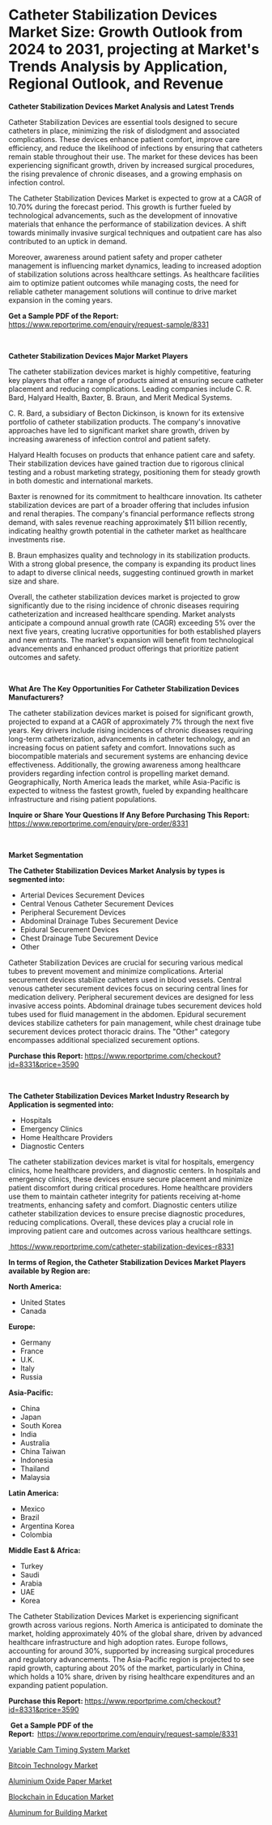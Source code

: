 <p><h1>Catheter Stabilization Devices Market Size: Growth Outlook from 2024 to 2031, projecting at Market's Trends Analysis by Application, Regional Outlook, and Revenue</h1></p><p><strong>Catheter Stabilization Devices Market Analysis and Latest Trends</strong></p>
<p><p>Catheter Stabilization Devices are essential tools designed to secure catheters in place, minimizing the risk of dislodgment and associated complications. These devices enhance patient comfort, improve care efficiency, and reduce the likelihood of infections by ensuring that catheters remain stable throughout their use. The market for these devices has been experiencing significant growth, driven by increased surgical procedures, the rising prevalence of chronic diseases, and a growing emphasis on infection control.</p><p>The Catheter Stabilization Devices Market is expected to grow at a CAGR of 10.70% during the forecast period. This growth is further fueled by technological advancements, such as the development of innovative materials that enhance the performance of stabilization devices. A shift towards minimally invasive surgical techniques and outpatient care has also contributed to an uptick in demand.</p><p>Moreover, awareness around patient safety and proper catheter management is influencing market dynamics, leading to increased adoption of stabilization solutions across healthcare settings. As healthcare facilities aim to optimize patient outcomes while managing costs, the need for reliable catheter management solutions will continue to drive market expansion in the coming years.</p></p>
<p><strong>Get a Sample PDF of the Report:&nbsp;</strong> <a href="https://www.reportprime.com/enquiry/request-sample/8331">https://www.reportprime.com/enquiry/request-sample/8331</a></p>
<p>&nbsp;</p>
<p><strong>Catheter Stabilization Devices Major Market Players</strong></p>
<p><p>The catheter stabilization devices market is highly competitive, featuring key players that offer a range of products aimed at ensuring secure catheter placement and reducing complications. Leading companies include C. R. Bard, Halyard Health, Baxter, B. Braun, and Merit Medical Systems.</p><p>C. R. Bard, a subsidiary of Becton Dickinson, is known for its extensive portfolio of catheter stabilization products. The company's innovative approaches have led to significant market share growth, driven by increasing awareness of infection control and patient safety.</p><p>Halyard Health focuses on products that enhance patient care and safety. Their stabilization devices have gained traction due to rigorous clinical testing and a robust marketing strategy, positioning them for steady growth in both domestic and international markets.</p><p>Baxter is renowned for its commitment to healthcare innovation. Its catheter stabilization devices are part of a broader offering that includes infusion and renal therapies. The company's financial performance reflects strong demand, with sales revenue reaching approximately $11 billion recently, indicating healthy growth potential in the catheter market as healthcare investments rise.</p><p>B. Braun emphasizes quality and technology in its stabilization products. With a strong global presence, the company is expanding its product lines to adapt to diverse clinical needs, suggesting continued growth in market size and share.</p><p>Overall, the catheter stabilization devices market is projected to grow significantly due to the rising incidence of chronic diseases requiring catheterization and increased healthcare spending. Market analysts anticipate a compound annual growth rate (CAGR) exceeding 5% over the next five years, creating lucrative opportunities for both established players and new entrants. The market's expansion will benefit from technological advancements and enhanced product offerings that prioritize patient outcomes and safety.</p></p>
<p>&nbsp;</p>
<p><strong>What Are The Key Opportunities For Catheter Stabilization Devices Manufacturers?</strong></p>
<p><p>The catheter stabilization devices market is poised for significant growth, projected to expand at a CAGR of approximately 7% through the next five years. Key drivers include rising incidences of chronic diseases requiring long-term catheterization, advancements in catheter technology, and an increasing focus on patient safety and comfort. Innovations such as biocompatible materials and securement systems are enhancing device effectiveness. Additionally, the growing awareness among healthcare providers regarding infection control is propelling market demand. Geographically, North America leads the market, while Asia-Pacific is expected to witness the fastest growth, fueled by expanding healthcare infrastructure and rising patient populations.</p></p>
<p><strong>Inquire or Share Your Questions If Any Before Purchasing This Report:</strong> <a href="https://www.reportprime.com/enquiry/pre-order/8331">https://www.reportprime.com/enquiry/pre-order/8331</a></p>
<p>&nbsp;</p>
<p><strong>Market Segmentation</strong></p>
<p><strong>The Catheter Stabilization Devices Market Analysis by types is segmented into:</strong></p>
<p><ul><li>Arterial Devices Securement Devices</li><li>Central Venous Catheter Securement Devices</li><li>Peripheral Securement Devices</li><li>Abdominal Drainage Tubes Securement Device</li><li>Epidural Securement Devices</li><li>Chest Drainage Tube Securement Device</li><li>Other</li></ul></p>
<p><p>Catheter Stabilization Devices are crucial for securing various medical tubes to prevent movement and minimize complications. Arterial securement devices stabilize catheters used in blood vessels. Central venous catheter securement devices focus on securing central lines for medication delivery. Peripheral securement devices are designed for less invasive access points. Abdominal drainage tubes securement devices hold tubes used for fluid management in the abdomen. Epidural securement devices stabilize catheters for pain management, while chest drainage tube securement devices protect thoracic drains. The "Other" category encompasses additional specialized securement options.</p></p>
<p><strong>Purchase this Report:&nbsp;</strong><a href="https://www.reportprime.com/checkout?id=8331&price=3590">https://www.reportprime.com/checkout?id=8331&price=3590</a></p>
<p>&nbsp;</p>
<p><strong>The Catheter Stabilization Devices Market Industry Research by Application is segmented into:</strong></p>
<p><ul><li>Hospitals</li><li>Emergency Clinics</li><li>Home Healthcare Providers</li><li>Diagnostic Centers</li></ul></p>
<p><p>The catheter stabilization devices market is vital for hospitals, emergency clinics, home healthcare providers, and diagnostic centers. In hospitals and emergency clinics, these devices ensure secure placement and minimize patient discomfort during critical procedures. Home healthcare providers use them to maintain catheter integrity for patients receiving at-home treatments, enhancing safety and comfort. Diagnostic centers utilize catheter stabilization devices to ensure precise diagnostic procedures, reducing complications. Overall, these devices play a crucial role in improving patient care and outcomes across various healthcare settings.</p></p>
<p><a href="https://www.reportprime.com/catheter-stabilization-devices-r8331">&nbsp;https://www.reportprime.com/catheter-stabilization-devices-r8331</a></p>
<p><strong>In terms of Region, the Catheter Stabilization Devices Market Players available by Region are:</strong></p>
<p>
    <p> <strong> North America: </strong>
        <ul>
            <li>United States</li>
            <li>Canada</li>
        </ul>
        </p> 
    <p> <strong> Europe: </strong>
        <ul>
            <li>Germany</li>
            <li>France</li>
            <li>U.K.</li>
            <li>Italy</li>
            <li>Russia</li>
        </ul>
        </p> 
    <p> <strong> Asia-Pacific: </strong>
        <ul>
            <li>China</li>
            <li>Japan</li>
            <li>South Korea</li>
            <li>India</li>
            <li>Australia</li>
            <li>China Taiwan</li>
            <li>Indonesia</li>
            <li>Thailand</li>
            <li>Malaysia</li>
        </ul>
        </p> 
    <p> <strong> Latin America: </strong>
        <ul>
            <li>Mexico</li>
            <li>Brazil</li>
            <li>Argentina Korea</li>
            <li>Colombia</li>
        </ul>
        </p> 
    <p> <strong> Middle East & Africa: </strong>
        <ul>
            <li>Turkey</li>
            <li>Saudi</li>
            <li>Arabia</li>
            <li>UAE</li>
            <li>Korea</li>
        </ul>
    </p>
    </p>
<p><p>The Catheter Stabilization Devices Market is experiencing significant growth across various regions. North America is anticipated to dominate the market, holding approximately 40% of the global share, driven by advanced healthcare infrastructure and high adoption rates. Europe follows, accounting for around 30%, supported by increasing surgical procedures and regulatory advancements. The Asia-Pacific region is projected to see rapid growth, capturing about 20% of the market, particularly in China, which holds a 10% share, driven by rising healthcare expenditures and an expanding patient population.</p></p>
<p><strong>Purchase this Report: </strong><a href="https://www.reportprime.com/checkout?id=8331&price=3590">https://www.reportprime.com/checkout?id=8331&price=3590</a></p>
<p>&nbsp;<strong>Get a Sample PDF of the Report:&nbsp;&nbsp;</strong><a href="https://www.reportprime.com/enquiry/request-sample/8331">https://www.reportprime.com/enquiry/request-sample/8331</a></p>
<p><strong></strong></p>
<p><p><a href="https://www.linkedin.com/pulse/variable-cam-timing-system-industry-analysis-report-its-brqre?trackingId=nmt5NM2aSAawXFFompPpnQ%3D%3D">Variable Cam Timing System Market</a></p><p><a href="https://issuu.com/reportprime-2/docs/bitcoin-technology-market-size-2030_7fa7b91f663f6a">Bitcoin Technology Market</a></p><p><a href="https://www.linkedin.com/pulse/emerging-opportunities-challenges-global-aluminium-oxide-ykeqe?trackingId=%2FBPRol7zQTuC%2F4wOWFfrJg%3D%3D">Aluminium Oxide Paper Market</a></p><p><a href="https://issuu.com/reportprime-2/docs/blockchain-in-education-market-size_677be67828257b">Blockchain in Education Market</a></p><p><a href="https://www.linkedin.com/pulse/global-aluminum-building-market-opportunities-forecast-period-okcee?trackingId=bxtw7iOeTRaZsxJv0jgHfw%3D%3D">Aluminum for Building Market</a></p></p>
